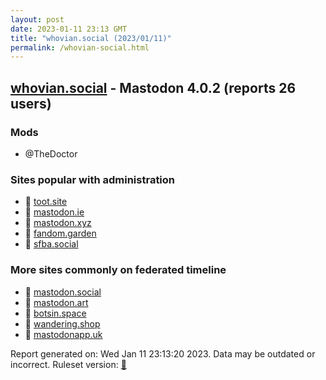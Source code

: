 ```yaml
---
layout: post
date: 2023-01-11 23:13 GMT
title: "whovian.social (2023/01/11)"
permalink: /whovian-social.html
---
```



## [whovian.social](https://whovian.social) - Mastodon 4.0.2 (reports 26 users)

### Mods
 * @TheDoctor

### Sites popular with administration

* 🐘 [toot.site](/toot-site.html)
* 🐘 [mastodon.ie](/mastodon-ie.html)
* 🐘 [mastodon.xyz](/mastodon-xyz.html)
* 🐘 [fandom.garden](/fandom-garden.html)
* 🐘 [sfba.social](/sfba-social.html)

### More sites commonly on federated timeline

* 🐘 [mastodon.social](/mastodon-social.html)
* 🐘 [mastodon.art](/mastodon-art.html)
* 🐘 [botsin.space](/botsin-space.html)
* 🐘 [wandering.shop](/wandering-shop.html)
* 🐘 [mastodonapp.uk](/mastodonapp-uk.html)

Report generated on: Wed Jan 11 23:13:20 2023. Data may be outdated or incorrect.
Ruleset version: [🧁](/version-cupcake)
